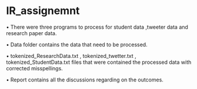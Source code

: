 # IR_assignemnt
• There were three programs to process for student data ,tweeter data and research paper data.

• Data folder contains the data that need to be processed.

• tokenized_ResearchData.txt , tokenized_twetter.txt , tokenized_StudentData.txt files that were contained the processed data with corrected misspellings.

• Report contains all the discussions regarding on the outcomes.
